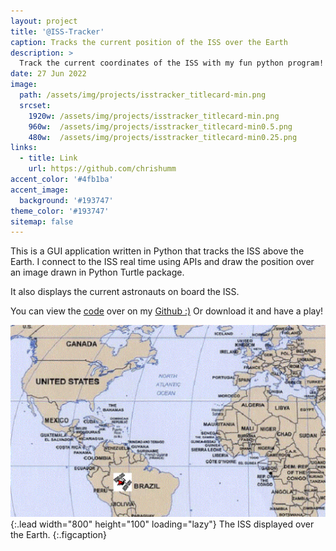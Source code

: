```yaml
---
layout: project
title: '@ISS-Tracker'
caption: Tracks the current position of the ISS over the Earth
description: >
  Track the current coordinates of the ISS with my fun python program!
date: 27 Jun 2022
image: 
  path: /assets/img/projects/isstracker_titlecard-min.png
  srcset: 
    1920w: /assets/img/projects/isstracker_titlecard-min.png
    960w:  /assets/img/projects/isstracker_titlecard-min0.5.png
    480w:  /assets/img/projects/isstracker_titlecard-min0.25.png
links:
  - title: Link
    url: https://github.com/chrishumm
accent_color: '#4fb1ba'
accent_image:
  background: '#193747'
theme_color: '#193747'
sitemap: false
---
```



This is a GUI application written in Python that tracks the ISS above the Earth.
I connect to the ISS real time using APIs and draw the position over an image drawn in Python Turtle package.

It also displays the current astronauts on board the ISS.

You can view the [code](https://github.com/chrishumm/twitter-bots) over on my [Github :)](https://www.github.com/chrishumm)
Or download it and have a play!



![Full-width image](/assets/img/projects/iss-track-min.png){:.lead width="800" height="100" loading="lazy"}
The ISS displayed over the Earth.
{:.figcaption}

